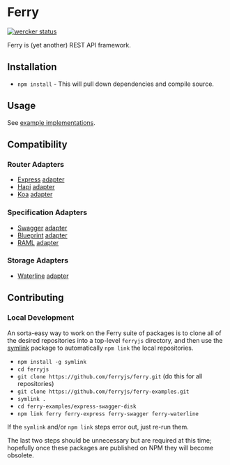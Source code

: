 # Ferry

[![wercker status](https://app.wercker.com/status/db691bd039bb0c0640e6e934d47d7dec/s "wercker status")](https://app.wercker.com/project/bykey/db691bd039bb0c0640e6e934d47d7dec)

Ferry is (yet another) REST API framework.


## Installation

* `npm install` - This will pull down dependencies and compile source.


## Usage

See [example implementations](https://github.com/ferryjs/ferry-examples).


## Compatibility

### Router Adapters

* [Express](http://expressjs.com) [adapter](https://github.com/ferryjs/ferry-express)
* [Hapi](http://hapijs.com) [adapter](https://github.com/ferryjs/ferry-hapi)
* [Koa](http://koajs.com) [adapter](https://github.com/ferryjs/ferry-koa)

### Specification Adapters

* [Swagger](http://swagger.io) [adapter](https://github.com/ferryjs/ferry-swagger)
* [Blueprint](https://apiblueprint.org) [adapter](https://github.com/ferryjs/ferry-api-blueprint)
* [RAML](http://raml.org) [adapter](https://github.com/ferryjs/ferry-raml)

### Storage Adapters

* [Waterline](https://github.com/balderdashy/waterline) [adapter](https://github.com/ferryjs/ferry-waterline)


## Contributing

### Local Development

An sorta-easy way to work on the Ferry suite of packages is to clone all of the desired repositories into a top-level `ferryjs` directory, and then use the [symlink](https://www.npmjs.com/package/symlink) package to automatically `npm link` the local repositories.

- `npm install -g symlink`
- `cd ferryjs`
- `git clone https://github.com/ferryjs/ferry.git` (do this for all repositories)
- `git clone https://github.com/ferryjs/ferry-examples.git`
- `symlink .`
- `cd ferry-examples/express-swagger-disk`
- `npm link ferry ferry-express ferry-swagger ferry-waterline`

If the `symlink` and/or `npm link` steps error out, just re-run them.

The last two steps should be unnecessary but are required at this time; hopefully once these packages are published on NPM they will become obsolete.

